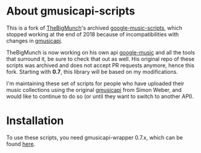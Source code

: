 # About gmusicapi-scripts

This is a fork of [TheBigMunch](https://github.com/thebigmunch)'s archived [google-music-scripts](https://github.com/thebigmunch/google-music-scripts), which stopped working at the end of 2018 because of incompatibilities with changes in [gmusicapi](https://github.com/simon-weber/gmusicapi). 

TheBigMunch is now working on his own api [google-music](https://github.com/thebigmunch/google-music) and all the tools that surround it, be sure to check that out as well. His original repo of these scripts was archived and does not accept PR requests anymore, hence this fork. Starting with **0.7**, this library will be based on my modifications.

I'm maintaining these set of scripts for people who have uploaded their music collections using the original [gmusicapi](https://github.com/simon-weber/gmusicapi) from Simon Weber, and would like to continue to do so (or until they want to switch to another API).

# Installation

To use these scripts, you need gmusicapi-wrapper 0.7.x, which can be found [here](https://github.com/Forceflow/gmusicapi-wrapper).
